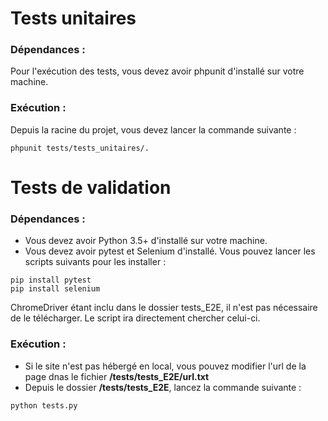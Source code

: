 # Tests unitaires

### Dépendances :
Pour l'exécution des tests, vous devez avoir phpunit d'installé sur votre machine.

### Exécution :
Depuis la racine du projet, vous devez lancer la commande suivante :
```
phpunit tests/tests_unitaires/.
```

# Tests de validation

### Dépendances :
- Vous devez avoir Python 3.5+ d'installé sur votre machine.
- Vous devez avoir pytest et Selenium d'installé. Vous pouvez lancer les scripts suivants pour les installer :
```
pip install pytest
pip install selenium
```
ChromeDriver étant inclu dans le dossier tests_E2E, il n'est pas nécessaire de le télécharger. Le script ira directement chercher celui-ci.

### Exécution :
- Si le site n'est pas hébergé en local, vous pouvez modifier l'url de la page dnas le fichier **/tests/tests_E2E/url.txt**
- Depuis le dossier **/tests/tests_E2E**, lancez la commande suivante :
```
python tests.py
```
